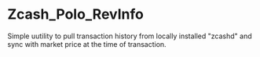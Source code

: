 # Zcash_Polo_RevInfo
Simple uutility to pull transaction history from locally installed "zcashd" and sync with market price at the time of transaction.
